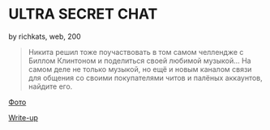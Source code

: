 # ULTRA SECRET CHAT
by richkats, web, 200

> Никита решил тоже поучаствовать в том самом челлендже с Биллом Клинтоном и поделиться своей любимой музыкой... На самом деле не только музыкой, но ещё и новым каналом связи для общения со своими покупателями читов и палёных аккаунтов, найдите его.

[Фото](swag.png)

[Write-up](WRITEUP.md)
